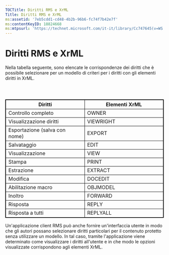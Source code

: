 ```yaml
---
TOCTitle: Diritti RMS e XrML
Title: Diritti RMS e XrML
ms:assetid: '7eb5cdd1-cd48-4b2b-96b6-fc74f7b42e7f'
ms:contentKeyID: 18824668
ms:mtpsurl: 'https://technet.microsoft.com/it-it/library/Cc747645(v=WS.10)'
---
```


Diritti RMS e XrML
==================

Nella tabella seguente, sono elencate le corrispondenze dei diritti che è possibile selezionare per un modello di criteri per i diritti con gli elementi diritti in XrML.

###  

 
<table style="border:1px solid black;">
<colgroup>
<col width="50%" />
<col width="50%" />
</colgroup>
<thead>
<tr class="header">
<th style="border:1px solid black;" >Diritti</th>
<th style="border:1px solid black;" >Elementi XrML</th>
</tr>
</thead>
<tbody>
<tr class="odd">
<td style="border:1px solid black;">Controllo completo</td>
<td style="border:1px solid black;">OWNER</td>
</tr>
<tr class="even">
<td style="border:1px solid black;">Visualizzazione diritti</td>
<td style="border:1px solid black;">VIEWRIGHT</td>
</tr>
<tr class="odd">
<td style="border:1px solid black;">Esportazione (salva con nome)</td>
<td style="border:1px solid black;">EXPORT</td>
</tr>
<tr class="even">
<td style="border:1px solid black;">Salvataggio</td>
<td style="border:1px solid black;">EDIT</td>
</tr>
<tr class="odd">
<td style="border:1px solid black;">Visualizzazione</td>
<td style="border:1px solid black;">VIEW</td>
</tr>
<tr class="even">
<td style="border:1px solid black;">Stampa</td>
<td style="border:1px solid black;">PRINT</td>
</tr>
<tr class="odd">
<td style="border:1px solid black;">Estrazione</td>
<td style="border:1px solid black;">EXTRACT</td>
</tr>
<tr class="even">
<td style="border:1px solid black;">Modifica</td>
<td style="border:1px solid black;">DOCEDIT</td>
</tr>
<tr class="odd">
<td style="border:1px solid black;">Abilitazione macro</td>
<td style="border:1px solid black;">OBJMODEL</td>
</tr>
<tr class="even">
<td style="border:1px solid black;">Inoltro</td>
<td style="border:1px solid black;">FORWARD</td>
</tr>
<tr class="odd">
<td style="border:1px solid black;">Risposta</td>
<td style="border:1px solid black;">REPLY</td>
</tr>
<tr class="even">
<td style="border:1px solid black;">Risposta a tutti</td>
<td style="border:1px solid black;">REPLYALL</td>
</tr>
</tbody>
</table>
  
Un'applicazione client RMS può anche fornire un'interfaccia utente in modo che gli autori possano selezionare diritti particolari per il contenuto protetto senza utilizzare un modello. In tal caso, tramite l'applicazione viene determinato come visualizzare i diritti all'utente e in che modo le opzioni visualizzate corrispondono agli elementi XrML.
